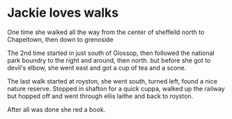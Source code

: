 # Jackie loves walks

One time she walked all the way from the center of sheffeild north to Chapeltown, then down to grenoside

The 2nd time started in just south of Glossop, then followed the national park boundry to the right and around, then north. but before she got to devil's elbow, she went east and got a cup of tea and a scone.

The last walk started at royston, she went south, turned left, found a nice nature reserve. Stopped in shafton for a quick cuppa, walked up the railway but hopped off and went through ellis laithe and back to royston.

After all was done she red a book.